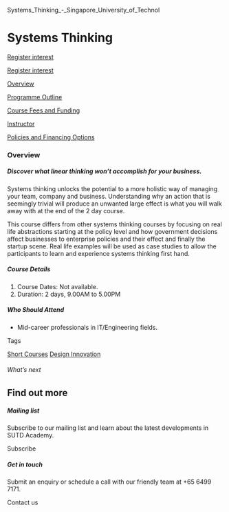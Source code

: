 Systems_Thinking_-_Singapore_University_of_Technol



Systems Thinking
================

[Register interest](/admissions/academy/short-courses/short-courses-register-your-interest/?coursename=systems-thinking)

[Register interest](/admissions/academy/short-courses/short-courses-register-your-interest/?coursename=systems-thinking)

[Overview](/course/systems-thinking/#tabs)

[Programme Outline](/course/systems-thinking/programme-outline/#tabs)

[Course Fees and Funding](/course/systems-thinking/course-fees-and-funding/#tabs)

[Instructor](/course/systems-thinking/instructor/#tabs)

[Policies and Financing Options](/course/systems-thinking/policies-and-financing-options/#tabs)

### Overview

##### **Discover what linear thinking won’t accomplish for your business.**

Systems thinking unlocks the potential to a more holistic way of managing your team, company and business. Understanding why an action that is seemingly trivial will produce an unwanted large effect is what you will walk away with at the end of the 2 day course.

This course differs from other systems thinking courses by focusing on real life abstractions starting at the policy level and how government decisions affect businesses to enterprise policies and their effect and finally the startup scene. Real life examples will be used as case studies to allow the participants to learn and experience systems thinking first hand.

##### **Course Details**

1. Course Dates: Not available.
2. Duration: 2 days, 9.00AM to 5.00PM

##### **Who Should Attend**

* Mid-career professionals in IT/Engineering fields.

Tags

[Short Courses](/admissions/academy/courses-and-modules/?academy-type-course=780)
[Design Innovation](/admissions/academy/courses-and-modules/?discipline=795)

###### What’s next

Find out more
-------------

##### Mailing list

Subscribe to our mailing list and learn about the latest developments in SUTD Academy.

Subscribe

##### Get in touch

Submit an enquiry or schedule a call with our friendly team at +65 6499 7171.

Contact us

